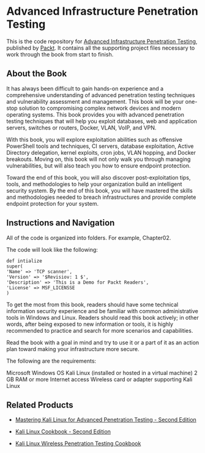 # Advanced Infrastructure Penetration Testing
This is the code repository for [Advanced Infrastructure Penetration Testing](https://www.packtpub.com/networking-and-servers/advanced-infrastructure-penetration-testing?utm_source=github&utm_medium=repository&utm_campaign=9781788624480), published by [Packt](https://www.packtpub.com/?utm_source=github). It contains all the supporting project files necessary to work through the book from start to finish.
## About the Book
It has always been difficult to gain hands-on experience and a comprehensive understanding of advanced penetration testing techniques and vulnerability assessment and management. This book will be your one-stop solution to compromising complex network devices and modern operating systems. This book provides you with advanced penetration testing techniques that will help you exploit databases, web and application servers, switches or routers, Docker, VLAN, VoIP, and VPN.

With this book, you will explore exploitation abilities such as offensive PowerShell tools and techniques, CI servers, database exploitation, Active Directory delegation, kernel exploits, cron jobs, VLAN hopping, and Docker breakouts. Moving on, this book will not only walk you through managing vulnerabilities, but will also teach you how to ensure endpoint protection.

Toward the end of this book, you will also discover post-exploitation tips, tools, and methodologies to help your organization build an intelligent security system.
By the end of this book, you will have mastered the skills and methodologies needed to breach infrastructures and provide complete endpoint protection for your system.

## Instructions and Navigation
All of the code is organized into folders. For example, Chapter02.



The code will look like the following:
```
def intialize
super(
'Name' => 'TCP scanner',
'Version' => '$Revisiov: 1 $',
'Description' => 'This is a Demo for Packt Readers',
'License' => MSF_LICENSSE
)
```

To get the most from this book, readers should have some technical information security experience and be familiar with common administrative tools in Windows and Linux. Readers should read this book actively; in other words, after being exposed to new information or tools, it is highly recommended to practice and search for more scenarios and capabilities.  

Read the book with a goal in mind and try to use it or a part of it as an action plan toward making your infrastructure more secure. 

The following are the requirements:

Microsoft Windows OS
Kali Linux (installed or hosted in a virtual machine) 
2 GB RAM or more
Internet access
Wireless card or adapter supporting Kali Linux

## Related Products
* [Mastering Kali Linux for Advanced Penetration Testing - Second Edition](https://www.packtpub.com/networking-and-servers/mastering-kali-linux-advanced-penetration-testing-second-edition?utm_source=github&utm_medium=repository&utm_campaign=9781787120235)

* [Kali Linux Cookbook - Second Edition](https://www.packtpub.com/networking-and-servers/kali-linux-cookbook-second-edition?utm_source=github&utm_medium=repository&utm_campaign=9781784390303)

* [Kali Linux Wireless Penetration Testing Cookbook](https://www.packtpub.com/networking-and-servers/kali-linux-wireless-penetration-testing-cookbook?utm_source=github&utm_medium=repository&utm_campaign=9781783554089)
